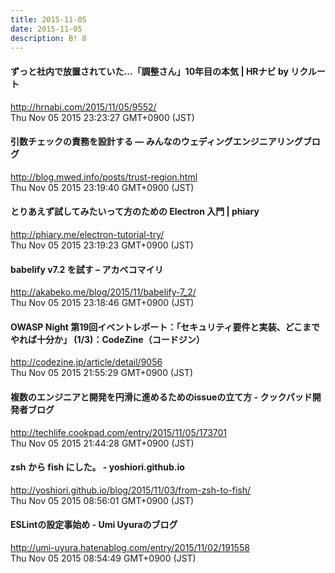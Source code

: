 ```yaml
---
title: 2015-11-05
date: 2015-11-05
description: B! 8
---
```


#### ずっと社内で放置されていた…「調整さん」10年目の本気 | HRナビ by リクルート
http://hrnabi.com/2015/11/05/9552/<br>
Thu Nov 05 2015 23:23:27 GMT+0900 (JST)<br>


#### 引数チェックの責務を設計する — みんなのウェディングエンジニアリングブログ
http://blog.mwed.info/posts/trust-region.html<br>
Thu Nov 05 2015 23:19:40 GMT+0900 (JST)<br>


#### とりあえず試してみたいって方のための Electron 入門 | phiary
http://phiary.me/electron-tutorial-try/<br>
Thu Nov 05 2015 23:19:23 GMT+0900 (JST)<br>


#### babelify v7.2 を試す – アカベコマイリ
http://akabeko.me/blog/2015/11/babelify-7_2/<br>
Thu Nov 05 2015 23:18:46 GMT+0900 (JST)<br>


#### OWASP Night 第19回イベントレポート：「セキュリティ要件と実装、どこまでやれば十分か」 (1/3)：CodeZine（コードジン）
http://codezine.jp/article/detail/9056<br>
Thu Nov 05 2015 21:55:29 GMT+0900 (JST)<br>


#### 複数のエンジニアと開発を円滑に進めるためのissueの立て方 - クックパッド開発者ブログ
http://techlife.cookpad.com/entry/2015/11/05/173701<br>
Thu Nov 05 2015 21:44:28 GMT+0900 (JST)<br>


#### zsh から fish にした。 - yoshiori.github.io
http://yoshiori.github.io/blog/2015/11/03/from-zsh-to-fish/<br>
Thu Nov 05 2015 08:56:01 GMT+0900 (JST)<br>


#### ESLintの設定事始め - Umi Uyuraのブログ
http://umi-uyura.hatenablog.com/entry/2015/11/02/191558<br>
Thu Nov 05 2015 08:54:49 GMT+0900 (JST)<br>


